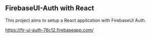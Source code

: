 ## FirebaseUI-Auth with React

This project aims to setup a React application with FirebaseUI Auth.

https://fir-ui-auth-76c12.firebaseapp.com/
